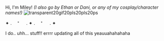 Hi, I'm Miley! _(I also go by Ethan or Dani, or any of my cosplay/character names!)_
![transparent20gif20pls20pls20ps](https://github.com/beneaththeruins/beneaththeruins/assets/168768814/47e3a159-07a2-4f59-9057-928db5ddef09)

✦ . 　⁺ 　 . ✦ . 　⁺ 　 . ✦

I do.. uhh... stuff!!
errrr updating all of this yeauuahahahaha
<!---
beneaththeruins/beneaththeruins is a ✨ special ✨ repository because its `README.md` (this file) appears on your GitHub profile.
You can click the Preview link to take a look at your changes.
--->

